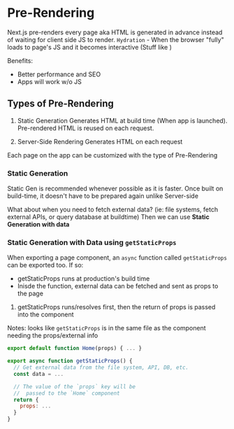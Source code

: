 # Pre-Rendering

Next.js pre-renders every page aka HTML is generated in advance instead of waiting
for client side JS to render.
`Hydration` - When the browser "fully" loads to page's JS and it becomes interactive
(Stuff like <Link />)

Benefits:

- Better performance and SEO
- Apps will work w/o JS

## Types of Pre-Rendering

1. Static Generation
   Generates HTML at build time (When app is launched).
   Pre-rendered HTML is reused on each request.

2. Server-Side Rendering
   Generates HTML on each request

Each page on the app can be customized with the type of Pre-Rendering

### Static Generation
Static Gen is recommended whenever possible as it is faster.
Once built on build-time, it doesn't have to be prepared again unlike Server-side

What about when you need to fetch external data?
(ie: file systems, fetch external APIs, or query database at buildtime)
Then we can use **Static Generation with data**

### Static Generation with Data using `getStaticProps`
When exporting a page component, an `async` function called `getStaticProps` can be exported too. If so:
   - getStaticProps runs at production's build time 
   - Inisde the function, external data can be fetched and sent as props to the page

1. getStaticProps runs/resolves first, then the return of props is passed into the component

Notes: looks like `getStaticProps` is in the same file as the component needing the props/external info 

```js
export default function Home(props) { ... }

export async function getStaticProps() {
  // Get external data from the file system, API, DB, etc.
  const data = ...

  // The value of the `props` key will be
  //  passed to the `Home` component
  return {
    props: ...
  }
}
```
